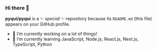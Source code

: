 ### Hi there 👋

**pyqui/pyqui** is a ✨ _special_ ✨ repository because its `README.md` (this file) appears on your GitHub profile.

- 🔭 I’m currently working on a lot of things!
- 🌱 I’m currently learning JavaScript, Node.js, React.js, Next.js, TypeScript, Python

<!--
- 👯 I’m looking to collaborate on ...
- 🤔 I’m looking for help with ...
- 💬 Ask me about ...
- 📫 How to reach me: ...
- 😄 Pronouns: ...
- ⚡ Fun fact: ...
-->

